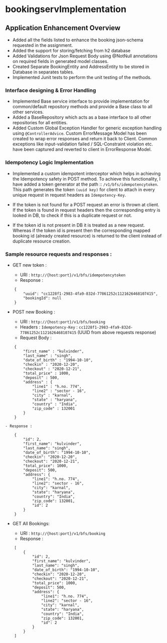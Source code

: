 # bookingservImplementation

## Application Enhancement Overview

- Added all the fields listed to enhance the booking json-schema requested in the assignment.
- Added the support for storing/fetching from h2 database
- Added Validations for Json Request Body using @NotNull annotations on required fields in generated model classes.
- Created Separate BookingEntity and AddressEntity to be stored in Database in separates tables.
- Implemented Junit tests to perform the unit testing of the methods.

### Interface designing & Error Handling
- Implemented Base service interface to provide implementation for common/default repository methods and provide a Base class to all other services. 
- Added a BaseRepository which acts as a base interface to all other repositories for all entities.
- Added Custom Global Exception Handler for generic exception handling using `@ControllerAdvice`. Custom ErrorMessage Model has been created to wrap error responses and return it back to Client. Common exceptions like input-validation failed / SQL-Constraint violation etc. have been captured and reverted to client in ErrorResponse Model.


### Idempotency Logic Implementation

- Implemented a custom idempotent interceptor which helps in achieving the Idempotency safety in POST method. To achieve this functionality, I have added a token generator at the path :: `/v1/bfs/idempotencytoken`. This path generates the token `(uuid key)` for client to attach in every unique request in request headers as `Idempotency-Key`.

- If the token is not found for a POST request an error is thrown at client. If the token is found in request headers then the corresponding entry is looked in DB, to check if this is a duplicate request or not. 
- If the token id is not present in DB it is treated as a new request. Whereas if the token id is present then the corresponding mapped booking id (already created resource) is returned to the client instead of duplicate resource creation.

### Sample resource requests and responses : 

- GET new token : 

    - URI : `http://{host:port}/v1/bfs/idempotencytoken`
    - Response : 
```
    {
        "uuid": "cc1228f1-2983-4fa9-832d-77861252c1121626468107415",
        "bookingId": null
    }
```

- POST new Booking : 

    - URI : `http://{host:port}/v1/bfs/booking`
    - Headers : `Idempotency-Key` : `cc1228f1-2983-4fa9-832d-77861252c1121626468107415` (UUID from above requests response)
    - Request Body : 
```
    {
        "first_name" : "kulvinder",
        "last_name" : "singh",
        "date_of_birth" : "1994-10-10",
        "checkin" : "2020-12-20",
        "checkout" : "2020-12-21",
        "total_price" : 1000,
        "deposit" : 500,
        "address" : {
            "line1" : "h.no. 774",
            "line2" : "sector - 16",
            "city" : "karnal",
            "state" : "haryana",
            "country" : "India",
            "zip_code" : 132001
        }
    }

```
    - Response : 

```
    {
        "id": 2,
        "first_name": "kulvinder",
        "last_name": "singh",
        "date_of_birth": "1994-10-10",
        "checkin": "2020-12-20",
        "checkout": "2020-12-21",
        "total_price": 1000,
        "deposit": 500,
        "address": {
            "line1": "h.no. 774",
            "line2": "sector - 16",
            "city": "karnal",
            "state": "haryana",
            "country": "India",
            "zip_code": 132001,
            "id": 2
        }
    }
```

- GET All Bookings: 

    - URI : `http://{host:port}/v1/bfs/booking`
    - Response : 
```
    [
        {
            "id": 2,
            "first_name": "kulvinder",
            "last_name": "singh",
            "date_of_birth": "1994-10-10",
            "checkin": "2020-12-20",
            "checkout": "2020-12-21",
            "total_price": 1000,
            "deposit": 500,
            "address": {
                "line1": "h.no. 774",
                "line2": "sector - 16",
                "city": "karnal",
                "state": "haryana",
                "country": "India",
                "zip_code": 132001,
                "id": 2
            }
        }
    ]

```
